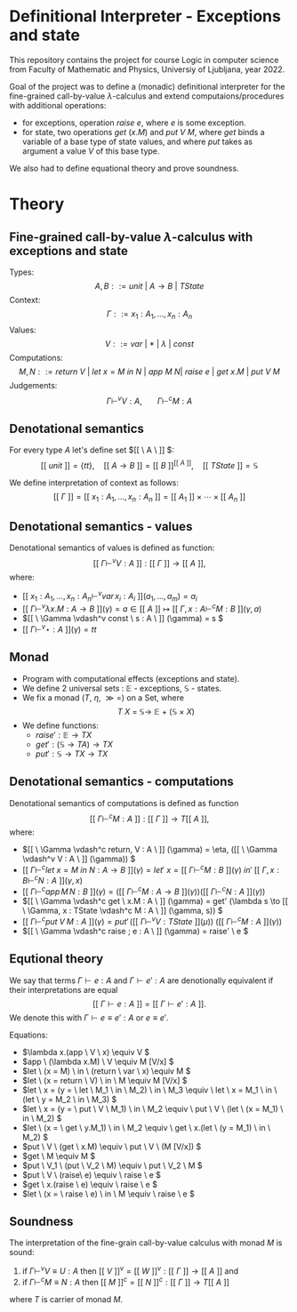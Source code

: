 # Definitional Interpreter - Exceptions and state

This repository contains the project for course Logic in computer science from Faculty of Mathematic and Physics, Universiy of Ljubljana, year 2022.

Goal of the project was to define a (monadic) definitional interpreter for the fine-grained call-by-value $\lambda$-calculus and extend computaions/procedures with additional operations:
* for exceptions, operation $raise \ e$, where $e$ is some exception.
* for state, two operations $get \ (x.M)$ and $put \ V \ M$, where $get$ binds a variable of a base type of state values, and where $put$ takes as argument a value $V$ of this base type.

We also had to define equational theory and prove soundness.

# Theory
## Fine-grained call-by-value $\lambda$-calculus with exceptions and state

Types: 
    $$A, B ::= unit \ | \ A \rightarrow B \ | \ TState$$
Context: 
    $$\Gamma ::= x_1 : A_1 ,\ldots, x_n : A_n$$
Values: 
    $$V ::= var \ | \ * \ | \ \lambda \ | \ const$$
Computations: 
$$M, N ::= return \ V \ | \ let \   x = M \ in \ N \  | \ app \ M \ N | \ raise \ e \ | \ get \ x.M \ | \ put \ V \ M $$
Judgements:
$$\Gamma \vdash^{v} V : A, \ \ \ \ \ \ \ \Gamma \vdash^{c} M : A $$

## Denotational semantics

For every type $A$ let's define set $[[ \  A \ ]] $:
$$[[ \  unit \ ]]  = \{tt\}, \quad [[ \  A \to B \ ]]  = [[ \  B \ ]] ^{[[ \  A \ ]] }, \quad [[ \  TState \ ]]  = \mathbb{S}$$

We define interpretation of context as follows:
$$[[ \  \Gamma \ ]]  = [[ \  x_1 : A_1, \ldots, x_n : A_n \ ]]  = [[ \  A_1 \ ]]  \times \cdots \times [[ \  A_n \ ]]$$

## Denotational semantics - values

Denotational semantics of values is defined as function: $$[[ \  \Gamma \vdash^v V : A \ ]]  : [[ \  \Gamma \ ]]  \to [[ \  A \ ]] ,$$
where:
* $[[ \  x_1 : A_1, \ldots, x_n : A_n \vdash^v var \, x_i : A_i \ ]]  (a_1, \ldots, a_m) = a_i$
* $[[ \  \Gamma \vdash^v \lambda x.M : A \to B \ ]]  (\gamma) = a \in [[ \  A \ ]]  \mapsto [[ \  \Gamma, x : A \vdash^c M : B \ ]]  (\gamma , a)$
* $[[ \  \Gamma \vdash^v const \ s : A \ ]]  (\gamma) = s $
* $[[ \  \Gamma \vdash^v \star : A \ ]]  (\gamma) = tt$

## Monad

* Program with computational effects (exceptions and state).
* We define 2 universal sets : $\mathbb{E}$ - $\text{exceptions}$, $\mathbb{S}$ - $\text{states}$.
* We fix a monad ($T$, $\eta$, $\gg=$) on a Set, where
$$T \ X \ = \ \mathbb{S} \rightarrow \ \mathbb{E} \ + \ (\mathbb{S} \ \times \ X)$$
* We define functions:
  * $raise' : \mathbb{E} \rightarrow  T X$
  * $get' : (\mathbb{S} \rightarrow T A) \rightarrow T X$
  * $put' : \mathbb{S} \rightarrow T X \rightarrow T X$

## Denotational semantics - computations


Denotational semantics of computations is defined as function $$[[ \  \Gamma \vdash^c M : A \ ]]  : [[ \  \Gamma \ ]]  \to T [[ \  A \ ]] ,$$
where:
* $[[ \  \Gamma \vdash^c return\, V : A \ ]]  (\gamma) = \eta\, ([[ \  \Gamma \vdash^v V : A \ ]]  (\gamma)) $
* $[[ \  \Gamma \vdash^c let\ x = M \ in \ N  : A \to B \ ]]  (\gamma) =  let'\ x = [[ \  \Gamma \vdash^c M : B \ ]]  (\gamma) \ in' \ [[ \  \Gamma, x : B \vdash^c N : A \ ]]  (\gamma, x)$
* $[[ \  \Gamma \vdash^c app\, M\, N : B \ ]]  (\gamma) = ([[ \  \Gamma \vdash^c M : A \to B \ ]]  (\gamma)) ([[ \  \Gamma \vdash^c N : A \ ]]  (\gamma))$
* $[[ \  \Gamma \vdash^c get \ x.M : A \ ]]  (\gamma) = get' (\lambda s \to [[ \  \Gamma, x : TState \vdash^c M : A \ ]]  (\gamma, s)) $
* $[[ \  \Gamma \vdash^c put \; V \; M : A \ ]]  (\gamma) =  put'\, ([[ \  \Gamma \vdash^v V : TState \ ]]  (\mu)) \ ([[ \  \Gamma \vdash^c M : A \ ]]  (\gamma))$
* $[[ \  \Gamma \vdash^c raise \; e : A \ ]]  (\gamma) = raise' \ e $

## Equtional theory

We say that terms $\Gamma \vdash e : A$ and $\Gamma \vdash e' : A$ are denotionally equivalent if their interpretations are equal $$[[ \  \Gamma \vdash e : A \ ]]  = [[ \  \Gamma \vdash e' : A \ ]] .$$ 
We denote this with $\Gamma \vdash e \equiv e' : A$ or $e \equiv e'$.

Equations:
* $\lambda x.(app \ V \ x) \equiv V $
* $app \ (\lambda x.M) \ V \equiv M [V/x] $
* $let \ (x = M) \ in \ (return \ var \ x) \equiv M $
* $let \ (x = return \ V) \ in \ M \equiv M [V/x] $
* $let \ x = (y = \ let \ M_1 \ in \ M_2) \ in \ M_3 \equiv \ let \ x = M_1  \ in \ (let \ y = M_2 \ in \ M_3) $
* $let \ x = (y = \ put \ V \ M_1) \ in \ M_2 \equiv \ put \ V \ (let \ (x = M_1) \ in \  M_2) $
* $let \ (x = \ get \ y.M_1) \ in \ M_2 \equiv \ get \ x.(let \ (y = M_1) \ in \ M_2) $
* $put \ V \ (get \ x.M) \equiv \ put \ V \ (M [V/x]) $
* $get \ M \equiv M $
* $put \ V_1 \ (put \ V_2 \ M) \equiv \ put \ V_2 \ M $
* $put \ V \ (raise\ e) \equiv \ raise \ e $
* $get \ x.(raise \ e) \equiv \ raise \ e $
* $let \ (x = \ raise \ e) \ in \ M \equiv \ raise \ e $


## Soundness

The interpretation of the fine-grain call-by-value calculus with monad $M$ is sound:
1. if $\Gamma \vdash^v V \equiv U : A$ then $[[ \  V \ ]] ^v = [[ \  W \ ]] ^v : [[ \  \Gamma \ ]]  \to [[ \  A \ ]]$ and
2. if $\Gamma \vdash^c M \equiv N : A$ then $[[ \  M \ ]] ^c = [[ \  N \ ]] ^c : [[ \  \Gamma \ ]]  \to T [[ \  A \ ]]$

where $T$ is carrier of monad $M$.
